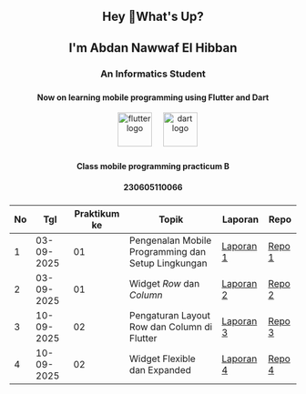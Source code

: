 <h2 align="center">Hey 👋What's Up?</h1>
<h2 align="center">I'm Abdan Nawwaf El Hibban</h2>
<h3 align="center">An Informatics Student</h3>

###

<h4 align="center">Now on learning mobile programming using Flutter and Dart</h4>
<div align="center">
  <img width="12" />
  <img src="https://skillicons.dev/icons?i=flutter" height="60" alt="flutter logo"  />
  <img width="12" />
  <img src="https://skillicons.dev/icons?i=dart" height="60" alt="dart logo"  />
</div>

###

<h4 align="center">Class mobile programming practicum B</h4>
<h4 align="center">230605110066</h4>

###

  |No   |Tgl   |Praktikum ke   |Topik   |Laporan   |Repo   |
| ------------ | ------------ | ------------ | ------------ | ------------ | ------------ |
|1   |03-09-2025   |01   |Pengenalan Mobile Programming dan Setup Lingkungan   |[Laporan 1](https://docs.google.com/document/d/1mhKYndVAu5TEQQJxE9DRcYpHpEv0yCld/edit?usp=sharing&ouid=104451636129365296931&rtpof=true&sd=true "Laporan 1")   |[Repo 1](https://github.com/Abdannawwaf1/Mobile-Programming-Practicum/tree/main/praktikum1 "Repo 1")   |
|2   |03-09-2025   |01   |Widget *Row* dan *Column*   |[Laporan 2](https://docs.google.com/document/d/1T198tnaJr29Yeezvhjb07ez_Nz0poDWt/edit?usp=drive_link&ouid=104451636129365296931&rtpof=true&sd=true "Laporan 2")   |[Repo 2](https://github.com/Abdannawwaf1/Mobile-Programming-Practicum/tree/main/praktikum2 "Repo 2")   |
|3   |10-09-2025   |02   |Pengaturan Layout Row dan Column di Flutter   |[Laporan 3](https://docs.google.com/document/d/1DT4bVfqzSzbjkK6nxIlcmhCNFGIRso9f/edit?usp=drive_link&ouid=104451636129365296931&rtpof=true&sd=true "Laporan 3")   |[Repo 3](https://github.com/Abdannawwaf1/Mobile-Programming-Practicum/tree/main/praktikum3 "Repo 3")   |
|4   |10-09-2025   |02   |Widget Flexible dan Expanded   |[Laporan 4](https://docs.google.com/document/d/1rd5xeQygV0yojmqgwiZ09XHY3ws_0PEM/edit?usp=drive_link&ouid=104451636129365296931&rtpof=true&sd=true "Laporan 4")   |[Repo 4](https://github.com/Abdannawwaf1/Mobile-Programming-Practicum/tree/main/praktikum4 "Repo 4")   |

###

